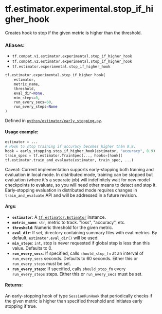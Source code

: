 <div itemscope itemtype="http://developers.google.com/ReferenceObject">
<meta itemprop="name" content="tf.estimator.experimental.stop_if_higher_hook" />
<meta itemprop="path" content="Stable" />
</div>

# tf.estimator.experimental.stop_if_higher_hook

Creates hook to stop if the given metric is higher than the threshold.

### Aliases:

* `tf.compat.v1.estimator.experimental.stop_if_higher_hook`
* `tf.compat.v2.estimator.experimental.stop_if_higher_hook`
* `tf.estimator.experimental.stop_if_higher_hook`

``` python
tf.estimator.experimental.stop_if_higher_hook(
    estimator,
    metric_name,
    threshold,
    eval_dir=None,
    min_steps=0,
    run_every_secs=60,
    run_every_steps=None
)
```



Defined in [`python/estimator/early_stopping.py`](https://github.com/tensorflow/estimator/tree/master/tensorflow_estimator/python/estimator/early_stopping.py).

<!-- Placeholder for "Used in" -->


#### Usage example:



```python
estimator = ...
# Hook to stop training if accuracy becomes higher than 0.9.
hook = early_stopping.stop_if_higher_hook(estimator, "accuracy", 0.9)
train_spec = tf.estimator.TrainSpec(..., hooks=[hook])
tf.estimator.train_and_evaluate(estimator, train_spec, ...)
```

Caveat: Current implementation supports early-stopping both training and
evaluation in local mode. In distributed mode, training can be stopped but
evaluation (where it's a separate job) will indefinitely wait for new model
checkpoints to evaluate, so you will need other means to detect and stop it.
Early-stopping evaluation in distributed mode requires changes in
`train_and_evaluate` API and will be addressed in a future revision.

#### Args:


* <b>`estimator`</b>: A <a href="../../../tf/estimator/Estimator.md"><code>tf.estimator.Estimator</code></a> instance.
* <b>`metric_name`</b>: `str`, metric to track. "loss", "accuracy", etc.
* <b>`threshold`</b>: Numeric threshold for the given metric.
* <b>`eval_dir`</b>: If set, directory containing summary files with eval metrics. By
  default, `estimator.eval_dir()` will be used.
* <b>`min_steps`</b>: `int`, stop is never requested if global step is less than this
  value. Defaults to 0.
* <b>`run_every_secs`</b>: If specified, calls `should_stop_fn` at an interval of
  `run_every_secs` seconds. Defaults to 60 seconds. Either this or
  `run_every_steps` must be set.
* <b>`run_every_steps`</b>: If specified, calls `should_stop_fn` every
  `run_every_steps` steps. Either this or `run_every_secs` must be set.


#### Returns:

An early-stopping hook of type `SessionRunHook` that periodically checks
if the given metric is higher than specified threshold and initiates
early stopping if true.
